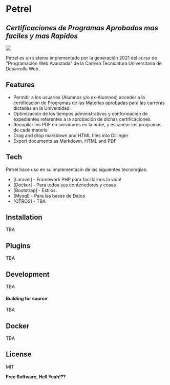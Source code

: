 # Petrel
## *Certificaciones de Programas Aprobados mas faciles y mas Rapidos*

<img src="https://i.postimg.cc/VL2DtKJB/index.png">

Petrel es un sistema implementado por la generación 2021 del curso de "Programación Web Avanzada" de la Carrera Tecnicatura Universitaria de Desarrollo Web.

## Features

- Permitir a los usuarios (Alumnos y/o ex-Alumnos) acceder a la certificación de Programas de las Materias aprobadas para las carreras dictadas en la Universidad.
- Optimización de los tiempos administrativos y conformación de expedientes referentes a la aprobación de dichas certificaciones.
- Recopilar los PDF en servidores en la nube, y escanear los programas de cada materia
- Drag and drop markdown and HTML files into Dillinger
- Export documents as Markdown, HTML and PDF


## Tech

Petrel hace uso en su implementacin de las siguientes tecnologias:

- [Laravel] - Framework PHP para faciltarnos la vida!
- [Docker] - Para todos sus contenedores y cosas
- [Bootstrap] - Estilos.
- [Mysql] - Para las bases de Datos
- [OTROS] - TBA

## Installation

TBA

## Plugins

TBA

## Development

TBA

#### Building for source

TBA

## Docker

TBA

## License

MIT

**Free Software, Hell Yeah!??**



